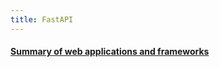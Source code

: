 ```yaml
---
title: FastAPI
---
```



####  [Summary of web applications and frameworks](https://dujm.github.io/ds_fastapi/web-applications-frameworks-sum/)&nbsp;  
